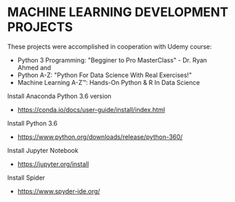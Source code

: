 # MACHINE LEARNING DEVELOPMENT PROJECTS

These projects were accomplished in cooperation with Udemy course:
  - Python 3 Programming: "Begginer to Pro MasterClass" - Dr. Ryan Ahmed and
  - Python A-Z: "Python For Data Science With Real Exercises!"
  - Machine Learning A-Z™: Hands-On Python & R In Data Science

Install Anaconda Python 3.6 version
  - https://conda.io/docs/user-guide/install/index.html 
  
Install Python 3.6
  - https://www.python.org/downloads/release/python-360/
  
Install Jupyter Notebook
  - https://jupyter.org/install
  
Install Spider
  - https://www.spyder-ide.org/



